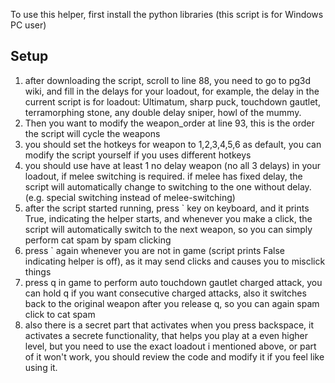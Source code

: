To use this helper, first install the python libraries (this script is for Windows PC user)

## Setup
1. after downloading the script, scroll to line 88, you need to go to pg3d wiki, and fill in the delays for your loadout, for example, the delay in the current script is for loadout: Ultimatum, sharp puck, touchdown gautlet, terramorphing stone, any double delay sniper, howl of the mummy.
2. Then you want to modify the weapon_order at line 93, this is the order the script will cycle the weapons
3. you should set the hotkeys for weapon to 1,2,3,4,5,6 as default, you can modify the script yourself if you uses different hotkeys
4. you should use have at least 1 no delay weapon (no all 3 delays) in your loadout, if melee switching is required. if melee has fixed delay, the script will automatically change to switching to the one without delay. (e.g. special switching instead of melee-switching)
5. after the script started running, press ` key on keyboard, and it prints True, indicating the helper starts, and whenever you make a click, the script will automatically switch to the next weapon, so you can simply perform cat spam by spam clicking
6. press ` again whenever you are not in game (script prints False indicating helper is off), as it may send clicks and causes you to misclick things
7. press q in game to perform auto touchdown gautlet charged attack, you can hold q if you want consecutive charged attacks, also it switches back to the original weapon after you release q, so you can again spam click to cat spam
8. also there is a secret part that activates when you press backspace, it activates a secrete functionality, that helps you play at a even higher level, but you need to use the exact loadout i mentioned above, or part of it won't work, you should review the code and modify it if you feel like using it. 
